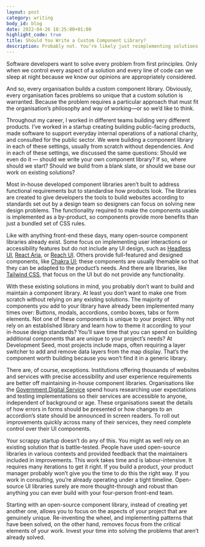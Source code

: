 ```yaml
---
layout: post
category: writing
body_id: blog
date: 2022-04-26 18:25:00+01:00
highlight_code: true
title: Should You Write a Custom Component Library?
description: Probably not. You’re likely just reimplementing solutions to problems that have been solved elsewhere. 
---
```


Software developers want to solve every problem from first principles. Only when we control every aspect of a solution and every line of code can we sleep at night because we know our opinions are appropriately considered.

And so, every organisation builds a custom component library. Obviously, every organisation faces problems so unique that a custom solution is warranted. Because the problem requires a particular approach that must fit the organisation’s philosophy and way of working—or so we’d like to think.

Throughout my career, I worked in different teams building very different products. I’ve worked in a startup creating building public-facing products, made software to support everyday internal operations of a national charity, and consulted for the public sector. We were building a component library in each of these settings, usually from scratch without dependencies. And in each of these settings, we discussed the same questions: Should we even do it — should we write your own component library? If so, where should we start? Should we build from a blank slate, or should we base our work on existing solutions?

Most in-house developed component libraries aren’t built to address functional requirements but to standardise how products look. The libraries are created to give developers the tools to build websites according to standards set out by a design team so designers can focus on solving new design problems. The functionality required to make the components usable is implemented as a by-product, so components provide more benefits than just a bundled set of CSS rules.

Like with anything front-end these days, many open-source component libraries already exist.  Some focus on implementing user interactions or accessibility features but do not include any UI design, such as [Headless UI](https://headlessui.dev), [React Aria](https://react-spectrum.adobe.com/react-aria/), or [Reach UI](https://reach.tech). Others provide full-featured and designed components, like [Chakra UI](https://chakra-ui.com); these components are usually themable so that they can be adapted to the product’s needs. And there are libraries, like [Tailwind CSS](https://tailwindcss.com), that focus on the UI but do not provide any functionality. 

With these existing solutions in mind, you probably don’t want to build and maintain a component library. At least you don’t want to make one from scratch without relying on any existing solutions. The majority of components you add to your library have already been implemented many times over: Buttons, modals, accordions, combo boxes, tabs or form elements. Not one of these components is unique to your project. Why not rely on an established library and learn how to theme it according to your in-house design standards? You’ll save time that you can spend on building additional components that are unique to your project’s needs? At Development Seed, most projects include maps, often requiring a layer switcher to add and remove data layers from the map display. That’s the component worth building because you won’t find it in a generic library.

There are, of course, exceptions. Institutions offering thousands of websites and services with precise accessibility and user experience requirements are better off maintaining in-house component libraries. Organisations like the [Government Digital Service](https://www.gov.uk/government/organisations/government-digital-service) spend hours researching user expectations and testing implementations so their services are accessible to anyone, independent of background or age. These organisations sweat the details of how errors in forms should be presented or how changes to an accordion’s state should be announced in screen readers. To roll out improvements quickly across many of their services, they need complete control over their UI components.

Your scrappy startup doesn’t do any of this. You might as well rely on an existing solution that is battle-tested. People have used open-source libraries in various contexts and provided feedback that the maintainers included in improvements. This work takes time and is labour-intensive. It requires many iterations to get it right. If you build a product, your product manager probably won’t give you the time to do this the right way. If you work in consulting, you’re already operating under a tight timeline. Open-source UI libraries surely are more thought-through and robust than anything you can ever build with your four-person front-end team. 

Starting with an open-source component library, instead of creating yet another one, allows you to focus on the aspects of your project that are genuinely unique. Re-inventing the wheel, and implementing patterns that have been solved, on the other hand, removes focus from the critical elements of your work. Invest your time into solving the problems that aren’t already solved.  